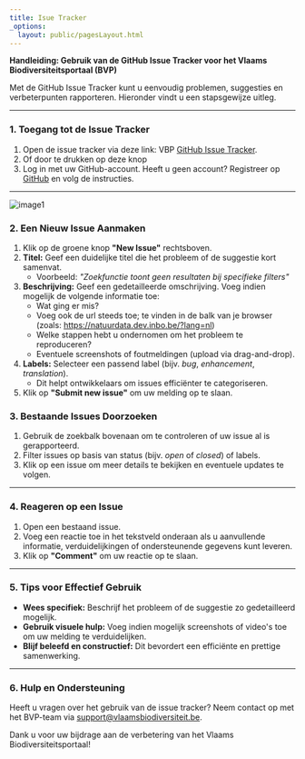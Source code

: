 ```yaml
---
title: Isue Tracker
_options:
  layout: public/pagesLayout.html
---
```


**Handleiding: Gebruik van de GitHub Issue Tracker voor het Vlaams Biodiversiteitsportaal (BVP)**

Met de GitHub Issue Tracker kunt u eenvoudig problemen, suggesties en verbeterpunten rapporteren. Hieronder vindt u een stapsgewijze uitleg.

---

### 1\. Toegang tot de Issue Tracker

1. Open de issue tracker via deze link: VBP [GitHub Issue Tracker](https://github.com/inbo/vlaams-biodiversiteitsportaal/issues).  
2. Of door te drukken op deze knop
3. Log in met uw GitHub-account. Heeft u geen account? Registreer op [GitHub](https://github.com/) en volg de instructies.

---


![image1](/images/Afbeelding3.png)


### 2\. Een Nieuw Issue Aanmaken

1. Klik op de groene knop **"New Issue"** rechtsboven.  
2. **Titel:** Geef een duidelijke titel die het probleem of de suggestie kort samenvat.  
   - Voorbeeld: *"Zoekfunctie toont geen resultaten bij specifieke filters"*  
3. **Beschrijving:** Geef een gedetailleerde omschrijving. Voeg indien mogelijk de volgende informatie toe:  
   - Wat ging er mis?  
   - Voeg ook de url steeds toe; te vinden in de balk van je browser (zoals: https://natuurdata.dev.inbo.be/?lang=nl)  
   - Welke stappen hebt u ondernomen om het probleem te reproduceren?  
   - Eventuele screenshots of foutmeldingen (upload via drag-and-drop).  
4. **Labels:** Selecteer een passend label (bijv. *bug*, *enhancement*, *translation*).  
   - Dit helpt ontwikkelaars om issues efficiënter te categoriseren.  
5. Klik op **"Submit new issue"** om uw melding op te slaan.


### 3\. Bestaande Issues Doorzoeken

1. Gebruik de zoekbalk bovenaan om te controleren of uw issue al is gerapporteerd.  
2. Filter issues op basis van status (bijv. *open* of *closed*) of labels.  
3. Klik op een issue om meer details te bekijken en eventuele updates te volgen.

---

### 4\. Reageren op een Issue

1. Open een bestaand issue.  
2. Voeg een reactie toe in het tekstveld onderaan als u aanvullende informatie, verduidelijkingen of ondersteunende gegevens kunt leveren.  
3. Klik op **"Comment"** om uw reactie op te slaan.

---

### 5\. Tips voor Effectief Gebruik

- **Wees specifiek:** Beschrijf het probleem of de suggestie zo gedetailleerd mogelijk.  
- **Gebruik visuele hulp:** Voeg indien mogelijk screenshots of video's toe om uw melding te verduidelijken.  
- **Blijf beleefd en constructief:** Dit bevordert een efficiënte en prettige samenwerking.

---

### 6\. Hulp en Ondersteuning

Heeft u vragen over het gebruik van de issue tracker? Neem contact op met het BVP-team via [support@vlaamsbiodiversiteit.be](mailto:support.natuurdata@inbo.be).

Dank u voor uw bijdrage aan de verbetering van het Vlaams Biodiversiteitsportaal\!

